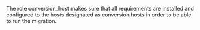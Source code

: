 The role conversion_host makes sure that all requirements are installed and configured to the hosts designated as conversion hosts in order to be able to run the migration.

